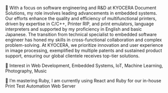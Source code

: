 👋 With a focus on software engineering and R&D at KYOCERA Document Solutions, my role involves leading advancements in embedded systems. Our efforts enhance the quality and efficiency of multifunctional printers, driven by expertise in C/C++, Printer RIP, and print emulators, language interpreters and supported by my proficiency in English and basic Japanese.
The transition from technical specialist to embedded software engineer has honed my skills in cross-functional collaboration and complex problem-solving. At KYOCERA, we prioritize innovation and user experience in image processing, exemplified by multiple patents and sustained product support, ensuring our global clientele receives top-tier solutions.

👀 Interest in Web Development, Embedded Systems, IoT, Machine Learning, Photography, Music

🌱 I’m mastering Ruby, I am currently using React and Ruby for our in-house Print Test Automation Web Server
